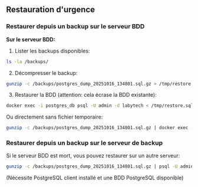 ## Restauration d'urgence

### Restaurer depuis un backup sur le serveur BDD

**Sur le serveur BDD:**

1. Lister les backups disponibles:
```bash
ls -la /backups/
```

2. Décompresser le backup:
```bash
gunzip -c /backups/postgres_dump_20251016_134801.sql.gz > /tmp/restore.sql
```

3. Restaurer la BDD (attention: cela écrase la BDD existante):
```bash
docker exec -i postgres_db psql -U admin -d labytech < /tmp/restore.sql
```

Ou directement sans fichier temporaire:
```bash
gunzip -c /backups/postgres_dump_20251016_134801.sql.gz | docker exec -i postgres_db psql -U admin -d labytech
```

### Restaurer depuis un backup sur le serveur de backup

Si le serveur BDD est mort, vous pouvez restaurer sur un autre serveur:

```bash
gunzip -c /backups/postgres_dump_20251016_134801.sql.gz | psql -U admin -d labytech -h localhost
```

(Nécessite PostgreSQL client installé et une BDD PostgreSQL disponible)

